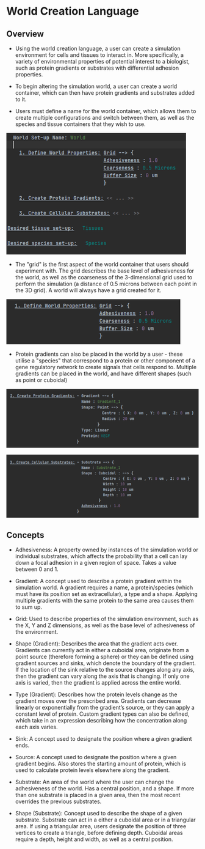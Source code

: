 World Creation Language
========================================================================

Overview
-----------

-   Using the world creation language, a user can create a simulation environment for cells and tissues to interact in. More specifically, a variety of environmental properties of potential interest to a biologist, such as protein gradients or substrates with differential adhesion properties.


-   To begin altering the simulation world, a user can create a world container, which can then have protein gradients and substrates added to it.


-   Users must define a name for the world container, which allows them to create multiple configurations and switch between them, as well as the species and tissue containers that they wish to use.

![Empty World Container](../img/world_lang/Picture1.png "Empty World Container")

-   The "grid" is the first aspect of the world container that users should experiment with. The grid describes the base level of adhesiveness for the world, as well as the coarseness of the 3-dimensional grid used to perform the simulation (a distance of 0.5 microns between each point in the 3D grid). A world will always have a grid created for it.

![Example Grid Configuration](../img/world_lang/Picture2.png "Example Grid Configuration")

-   Protein gradients can also be placed in the world by a user - these utilise a "species" that correspond to a protein or other component of a gene regulatory network to create signals that cells respond to. Multiple gradients can be placed in the world, and have different shapes (such as point or cuboidal)

![Example Gradient Configuration](../img/world_lang/Picture3.png "Empty World Container")

![Example Substrate Configuration](../img/world_lang/Picture4.png "Empty World Container")

Concepts
-----------

-	Adhesiveness: A property owned by instances of the simulation world or individual substrates, which affects the probability that a cell can lay down a focal adhesion in a given region of space. Takes a value between 0 and 1.
     

-	Gradient: A concept used to describe a protein gradient within the simulation world. A gradient requires a name, a protein/species (which must have its position set as extracellular), a type and a shape.  Applying multiple gradients with the same protein to the same area causes them to sum up.


-	Grid: Used to describe properties of the simulation environment, such as the X, Y and Z dimensions, as well as the base level of adhesiveness of the environment. 


-	Shape (Gradient): Describes the area that the gradient acts over. Gradients can currently act in either a cuboidal area, originate from a point source (therefore forming a sphere) or they can be defined using gradient sources and sinks, which denote the boundary of the gradient. If the location of the sink relative to the source changes along any axis, then the gradient can vary along the axis that is changing. If only one axis is varied, then the gradient is applied across the entire world.
     

-	Type (Gradient): Describes how the protein levels change as the gradient moves over the prescribed area. Gradients can decrease linearly or exponentially from the gradient’s source, or they can apply a constant level of protein. Custom gradient types can also be defined, which take in an expression describing how the concentration along each axis varies. 
     

-	Sink: A concept used to designate the position where a given gradient ends.
     

-	Source: A concept used to designate the position where a given gradient begins. Also stores the starting amount of protein, which is used to calculate protein levels elsewhere along the gradient. 
     

-	Substrate: An area of the world where the user can change the adhesiveness of the world. Has a central position, and a shape. If more than one substrate is placed in a given area, then the most recent overrides the previous substrates.
     

-	Shape (Substrate): Concept used to describe the shape of a given substrate. Substrate can act in a either a cuboidal area or in a triangular area. If using a triangular area, users designate the position of three vertices to create a triangle, before defining depth. Cuboidal areas require a depth, height and width, as well as a central position.


